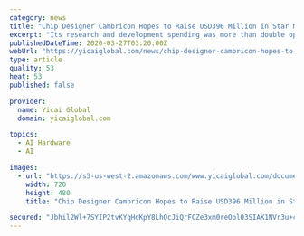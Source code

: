 ```yaml
---
category: news
title: "Chip Designer Cambricon Hopes to Raise USD396 Million in Star Market IPO"
excerpt: "Its research and development spending was more than double operating income. Brothers Chen Tianshi and Chen Yunji co-founded Cambricon in 2016 to make chips that help smart servers and other devices better understand human behavior. Chen Tianshi focuses on AI algorithm research while Chen Yunji specializes in chips, according to The Paper."
publishedDateTime: 2020-03-27T03:20:00Z
webUrl: "https://yicaiglobal.com/news/chip-designer-cambricon-hopes-to-raise-usd396-million-in-star-market-ipo"
type: article
quality: 53
heat: 53
published: false

provider:
  name: Yicai Global
  domain: yicaiglobal.com

topics:
  - AI Hardware
  - AI

images:
  - url: "https://s3-us-west-2.amazonaws.com/www.yicaiglobal.com/documents/chip-designer-cambricon-hopes-to-raise-usd396-million-in-star-market-ipo/top.jpg"
    width: 720
    height: 480
    title: "Chip Designer Cambricon Hopes to Raise USD396 Million in Star Market IPO"

secured: "Jbhil2Wl+7SYIP2tvKYqHdKpY8LhOcJiQrFCZe3xm0reOol03SIAK1NVr3u+ca84qTiBNfnPkZwBaO7tb7cRKMcv+ypSIMYxi40tLCrY/yr8Q6cXVD6Ntz2Ma7sEXFW3rTkKdS6/sZjgUTaBJt1TBMDCvNvlVnU5Yk/f57WE1uhBb8KLxmJ1jIQh91GFycxZ39gW49FLFAowx7WgbJWvZPQSgMLi5lfLT53xTReoBuq5IAUcyFUp72MflOgi/xzPg+uoO4Frr/RrlNidmFyiYejqa443iU2zMvgf1M1lhl3mgg2EVhxRK9mlum1oknpa;bsWOwmI1URz9kzATcPgBCQ=="
---
```


